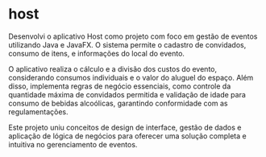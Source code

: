 # host

Desenvolvi o aplicativo Host como projeto com foco em gestão de eventos utilizando Java e JavaFX. O sistema permite o cadastro de convidados, consumo de itens, e informações do local do evento.

O aplicativo realiza o cálculo e a divisão dos custos do evento, considerando consumos individuais e o valor do aluguel do espaço. Além disso, implementa regras de negócio essenciais, como controle da quantidade máxima de convidados permitida e validação de idade para consumo de bebidas alcoólicas, garantindo conformidade com as regulamentações.

Este projeto uniu conceitos de design de interface, gestão de dados e aplicação de lógica de negócios para oferecer uma solução completa e intuitiva no gerenciamento de eventos.
